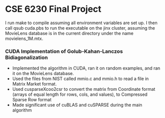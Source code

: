 # CSE 6230 Final Project #

I run make to compile assuming all environment variables are set up. I then call qsub cuda.pbs to run the executable on the jinx cluster, assuming the MovieLens database is in the current directory under the name movielens_1M.mtx.

### CUDA Implementation of Golub-Kahan-Lanczos Bidiagonalization ###

* Implemented the algorithm in CUDA, ran it on random examples, and ran it on the MovieLens database. 
* Used the files from NIST called mmio.c and mmio.h to read a file in Matrix Market format. 
* Used cusparseXcoo2csr to convert the matrix from Coordinate format (arrays of equal length for rows, cols, and values), to Compressed Sparse Row format
* Made significant use of cuBLAS and cuSPARSE during the main algorithm